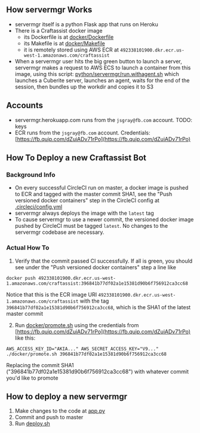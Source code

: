 ## How servermgr Works

- servermgr itself is a python Flask app that runs on Heroku
- There is a Craftassist docker image
    - its Dockerfile is at [docker/Dockerfile](https://github.com/fairinternal/minecraft/tree/master/docker/Dockerfile)
    - its Makefile is at [docker/Makefile](https://github.com/fairinternal/minecraft/tree/master/docker/Makefile)
    - it is remotely stored using AWS ECR at `492338101900.dkr.ecr.us-west-1.amazonaws.com/craftassist`
- When a servermgr user hits the big green button to launch a server, servermgr
  makes a request to AWS ECS to launch a container from this image, using this
  script: [python/servermgr/run.withagent.sh](https://github.com/fairinternal/minecraft/tree/master/python/servermgr/run.withagent.sh) which
  launches a Cuberite server, launches an agent, waits for the end of the session, then
  bundles up the workdir and copies it to S3


## Accounts

- servermgr.herokuapp.com runs from the `jsgray@fb.com` account. TODO: keys
- ECR runs from the `jsgray@fb.com` account. Credentials: [https://fb.quip.com/dZuiADv71rPo](https://fb.quip.com/dZuiADv71rPo)


## How To Deploy a new Craftassist Bot

### Background Info

- On every successful CircleCI run on master, a docker image is pushed to ECR
  and tagged with the master commit SHA1, see the "Push versioned docker
  containers" step in the CircleCI config at [.circleci/config.yml](https://github.com/fairinternal/minecraft/tree/master/.circleci/config.yml)
- servermgr always deploys the image with the `latest` tag
- To cause servermgr to use a newer commit, the versioned docker image pushed
  by CircleCI must be tagged `latest`. No changes to the servermgr codebase are
  necessary.

### Actual How To

1. Verify that the commit passed CI successfully. If all is green, you should see under the "Push versioned docker containers" step a line like

```
docker push 492338101900.dkr.ecr.us-west-1.amazonaws.com/craftassist:396841b77df02a1e15381d90b6f756912ca3cc68
```

Notice that this is the ECR image URI `492338101900.dkr.ecr.us-west-1.amazonaws.com/craftassist` with the tag `396841b77df02a1e15381d90b6f756912ca3cc68`, which is the SHA1 of the latest master commit

2. Run [docker/promote.sh](https://github.com/fairinternal/minecraft/tree/master/docker/promote.sh) using the credentials from [https://fb.quip.com/dZuiADv71rPo](https://fb.quip.com/dZuiADv71rPo) like this:

```
AWS_ACCESS_KEY_ID="AKIA..." AWS_SECRET_ACCESS_KEY="V9..." ./docker/promote.sh 396841b77df02a1e15381d90b6f756912ca3cc68
```

Replacing the commit SHA1 ("396841b77df02a1e15381d90b6f756912ca3cc68") with whatever commit you'd like to promote


## How to deploy a new servermgr

1. Make changes to the code at [app.py](app.py)
2. Commit and push to master
3. Run [deploy.sh](deploy.sh)
